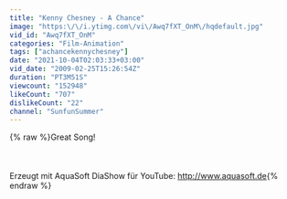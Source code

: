 ```yaml
---
title: "Kenny Chesney - A Chance"
image: "https:\/\/i.ytimg.com\/vi\/Awq7fXT_OnM\/hqdefault.jpg"
vid_id: "Awq7fXT_OnM"
categories: "Film-Animation"
tags: ["achancekennychesney"]
date: "2021-10-04T02:03:33+03:00"
vid_date: "2009-02-25T15:26:54Z"
duration: "PT3M51S"
viewcount: "152948"
likeCount: "707"
dislikeCount: "22"
channel: "SunfunSummer"
---
```

{% raw %}Great Song!<br /><br /><br /><br />Erzeugt mit AquaSoft DiaShow für YouTube: <a rel="nofollow" target="blank" href="http://www.aquasoft.de">http://www.aquasoft.de</a>{% endraw %}
